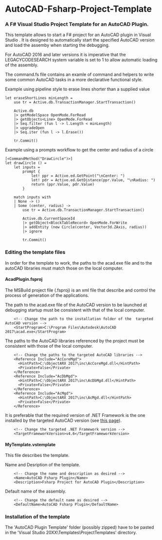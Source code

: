 # AutoCAD-Fsharp-Project-Template
### A F# Visual Studio Project Template for an AutoCAD Plugin.
This template allows to start a F# project for an AutoCAD plugin in Visual Studio . It is designed to automatically start the specified AutoCAD version and load the assemby when starting the debugging.

For AutoCAD 2016 and later versions it is imperative that the LEGACYCODESEARCH system variable is set to 1 to allow automatic loading of the assembly. 

The command.fs file contains an examle of command and helpers to write some common AutoCAD tasks in a more declarative functional style.

Example using pipeline style to erase lines shorter than a supplied value
```
let eraseShortLines minLength =
    use tr = Active.db.TransactionManager.StartTransaction()

    Active.db
    |> getModelSpace OpenMode.ForRead
    |> getObjects<Line> OpenMode.ForRead
    |> Seq.filter (fun l -> l.Length < minLength)
    |> upgradeOpen
    |> Seq.iter (fun l -> l.Erase())

    tr.Commit()
```

Example using a prompts workflow to get the center and radius of a circle
```
[<CommandMethod("DrawCircle")>]
let drawCircle () =
    let inputs =
        prompt {
            let! ppr = Active.ed.GetPoint("\nCenter: ")
            let! pdr = Active.ed.GetDistance(ppr.Value, "\nRadius: ")
            return (ppr.Value, pdr.Value)
        }

    match inputs with
    | None -> ()
    | Some (center, radius) ->
        use tr = Active.db.TransactionManager.StartTransaction()

        Active.db.CurrentSpaceId
        |> getObject<BlockTableRecord> OpenMode.ForWrite
        |> addEntity (new Circle(center, Vector3d.ZAxis, radius))
        |> ignore

        tr.Commit()
```

### Editing the template files
In order for the template to work, the paths to the acad.exe file and to the autoCAD libraries must match those on the local computer.

#### AcadPlugin.fsproj
The MSBuild project file (.fsproj) is an xml file that describe and control the process of generation of the applications.

The path to the acad.exe file of the AutoCAD version to be launched at debugging startup must be consistent with that of the local computer.
```	
    <!-- Change the path to the installation folder of the  targeted AutoCAD version -->
    <StartProgram>C:\Program Files\Autodesk\AutoCAD 2017\acad.exe</StartProgram>
```
The paths to the AutoCAD libraries referenced by the project must be consistent with those of the local computer.
```
    <!-- Change the paths to the targeted AutoCAD libraries -->
    <Reference Include="AcCoreMgd">
      <HintPath>C:\ObjectARX 2017\inc\AcCoreMgd.dll</HintPath>
      <Private>False</Private>
    </Reference>
    <Reference Include="AcDbMgd">
      <HintPath>C:\ObjectARX 2017\inc\AcDbMgd.dll</HintPath>
      <Private>False</Private>
    </Reference>
    <Reference Include="AcMgd">
      <HintPath>C:\ObjectARX 2017\inc\AcMgd.dll</HintPath>
      <Private>False</Private>
    </Reference>
```
It is preferable that the required version of .NET Framework is the one installed by the targeted AutoCAD version (see [this page](https://help.autodesk.com/view/OARX/2022/ENU/?guid=GUID-450FD531-B6F6-4BAE-9A8C-8230AAC48CB4)).
```
    <!-- Change the targeted .NET Framework version -->
    <TargetFrameworkVersion>v4.6</TargetFrameworkVersion>
```
#### MyTemplate.vstemplate
This file describes the template.

Name and Desription of the template.
```
    <!-- Change the name and description as desired -->
    <Name>AutoCAD Fsharp Plugin</Name>
    <Description>Fsharp Project for AutoCAD Plugin</Description>
```
Default name of the assembly.
```
    <!-- Change the default name as desired -->
    <DefaultName>AutoCAD Fsharp Plugin</DefaultName>
```
### Installation of the template
The 'AutoCAD Plugin Template' folder (possibly zipped) have to be pasted in the 'Visual Studio 20XX\Templates\ProjectTemplates' directory.
